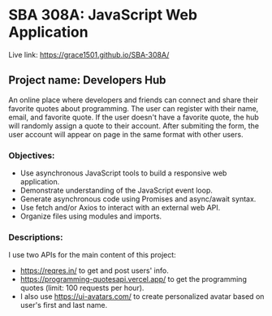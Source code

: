 # SBA 308A: JavaScript Web Application

Live link: https://grace1501.github.io/SBA-308A/

## Project name: Developers Hub
An online place where developers and friends can connect and share their favorite quotes about programming. The user can register with their name, email, and favorite quote. If the user doesn't have a favorite quote, the hub will randomly assign a quote to their account. After submiting the form, the user account will appear on page in the same format with other users.

### Objectives:
- Use asynchronous JavaScript tools to build a responsive web application.
- Demonstrate understanding of the JavaScript event loop.
- Generate asynchronous code using Promises and async/await syntax.
- Use fetch and/or Axios to interact with an external web API.
- Organize files using modules and imports.

### Descriptions: 
I use two APIs for the main content of this project:
- https://reqres.in/ to get and post users' info.
- https://programming-quotesapi.vercel.app/ to get the programming quotes (limit: 100 requests per hour).
- I also use https://ui-avatars.com/ to create personalized avatar based on user's first and last name.


